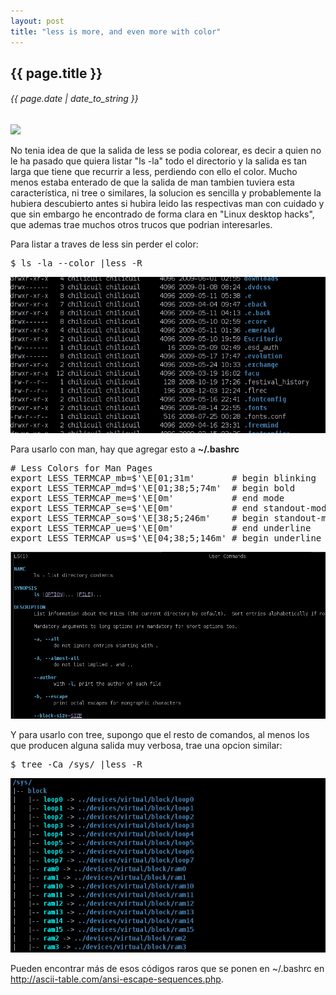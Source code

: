 ```yaml
---
layout: post
title: "less is more, and even more with color"
---
```


## {{ page.title }}
###### {{ page.date | date_to_string }}

![](/assets/img/1.png)

No tenia idea de  que la salida de less se podia colorear, es decir a quien no le ha pasado que quiera listar "ls -la" todo el directorio y la salida es tan larga que tiene que recurrir a less, perdiendo con ello el color. Mucho menos estaba enterado de que la salida de man tambien tuviera esta característica, ni tree o similares, la solucion es sencilla y probablemente la hubiera descubierto antes si hubira leido las respectivas man con cuidado y que sin embargo he encontrado de forma clara en "Linux desktop hacks", que ademas trae muchos otros trucos que podrian interesarles.

Para listar a traves de less sin perder el color:

<pre class="sh_sh">
$ ls -la --color |less -R
</pre>

![](/assets/img/2.png)

Para usarlo con man, hay que agregar esto a  **~/.bashrc**

<pre class="sh_sh">
# Less Colors for Man Pages
export LESS_TERMCAP_mb=$'\E[01;31m'       # begin blinking
export LESS_TERMCAP_md=$'\E[01;38;5;74m'  # begin bold
export LESS_TERMCAP_me=$'\E[0m'           # end mode
export LESS_TERMCAP_se=$'\E[0m'           # end standout-mode
export LESS_TERMCAP_so=$'\E[38;5;246m'    # begin standout-mode - info box
export LESS_TERMCAP_ue=$'\E[0m'           # end underline
export LESS_TERMCAP_us=$'\E[04;38;5;146m' # begin underline
</pre>

![](/assets/img/3.png)

Y para usarlo con tree, supongo que el resto de comandos, al menos los que producen alguna salida muy verbosa, trae una opcion similar:

<pre class="sh_sh">
$ tree -Ca /sys/ |less -R
</pre>

![](/assets/img/4.png)

Pueden encontrar más de esos códigos raros que se ponen en ~/.bashrc en <http://ascii-table.com/ansi-escape-sequences.php>.
